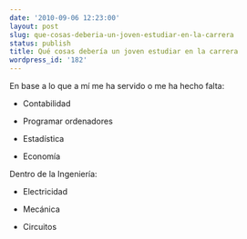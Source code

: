 ```yaml
---
date: '2010-09-06 12:23:00'
layout: post
slug: que-cosas-deberia-un-joven-estudiar-en-la-carrera
status: publish
title: Qué cosas debería un joven estudiar en la carrera
wordpress_id: '182'
---
```


En base a lo que a mí me ha servido o me ha hecho falta:




  * Contabilidad


  * Programar ordenadores


  * Estadística


  * Economía



Dentro de la Ingeniería:




  * Electricidad


  * Mecánica


  * Circuitos


